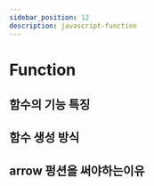 ```yaml
---
sidebar_position: 12
description: javascript-function
---
```


# Function

## 함수의 기능 특징

## 함수 생성 방식

## arrow 펑션을 써야하는이유
